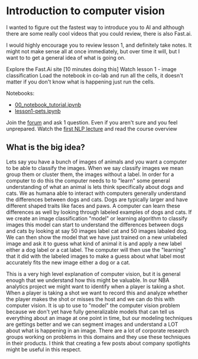 # Introduction to computer vision

I wanted to figure out the fastest way to introduce you to AI and although there are some really cool videos that you could review, there is also Fast.ai.

I would highly encourage you to review lesson 1, and definitely take notes. It might not make sense all at once immediately, but over time it will, but I want to to get a general idea of what is going on.

Explore the Fast.Ai site [10 minutes doing this]
Watch lesson 1 - image classification 
Load the notebook in co-lab and run all the cells, it doesn't matter if you don't know what is happening just run the cells.

Notebooks:
- [00_notebook_tutorial.ipynb]()
- [lesson1-pets.ipynb]()

Join the [forum]() and ask 1 question. Even if you aren't sure and you feel unprepared.
Watch the [first NLP lecture]() and read the course overview

## What is the big idea?
Lets say you have a bunch of images of animals and you want a computer to be able to classify the images. When we say classify images we mean group them or cluster them, the images without a label.
In order for a computer to do this the computer needs to to "learn" some general understanding of what an animal is lets think specifically about dogs and cats. We as humana able to interact with computers
generally understand the differences between dogs and cats. Dogs are typically larger and have different shaped traits like faces and paws. A computer can learn these differences as well by looking through
labeled examples of dogs and cats. If we create an image classification "model" or learning algorithm to classify images this model can start to understand the differences between dogs and cats by looking at say 50
images label cat and 50 images labaled dog. We can then show the model that we have just trained on a new unlabeled image and ask it to guess what kind of animal it is and apply a new label either
a dog label or a cat label. The computer will then use the "learning" that it did with the labeled images to make a guess about what label most accurately fits the new image either a dog 
or a cat.

This is a very high level explanation of computer vision, but it is general enough that we understand how this might be valuable. In our NBA analytics project we might want to identify when a player is 
taking a shot. When a player is taking a shot we want to record this and analyze whether the player makes the shot or misses the host and we can do this with computer vision.
It is up to use to "model" the computer vision problem because we don't yet have fully generalizable models that can tell us everything about an image at one point in time, but our modeling techniques are gettings
better and we can segment images and understand a LOT about what is happening in an image. There are a lot of corporate research groups working on problems in this domains and they 
use these techniques in their products. I think that creating a few posts about company spotlights might be useful in this respect.

